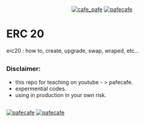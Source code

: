 <p align="center"> 
  <a href="https://twitter.com/cafe_pafe" target="blank"><img src="https://img.shields.io/twitter/follow/cafe_pafe?logo=twitter&style=plastic&labelColor=334455" alt="cafe_pafe" /></a> 
<a href="https://youtube.com/pafecafe" target="blank"><img src="https://img.shields.io/badge/youtube-watch-red/follow/cafe_pafe?logo=youtube&style=plastic&logoColor=red&labelColor=334455" alt="pafecafe" /></a> 
</p>

# ERC 20
erc20 : how to, create, upgrade, swap, wraped, etc...

##

### Disclaimer:
- this repo for teaching on youtube - > pafecafe.
- expermential codes.
- using in production in your own risk.

##
<div>
<span align="left"> 
<a href="https://img.shields.io/github/license/mosi-sol/erc20" target="blank">
  <img src="https://img.shields.io/github/license/mosi-sol/erc20" alt="pafecafe" /></a> 
</span>
<span align="center"> 
<a href="https://img.shields.io/twitter/url?url=https%3A%2F%2Fgithub.com%2Fmosi-sol%2Ferc20" target="blank"><img src="https://img.shields.io/twitter/url?url=https%3A%2F%2Fgithub.com%2Fmosi-sol%2Ferc20" alt="pafecafe" /></a> 
</span>
</div>
